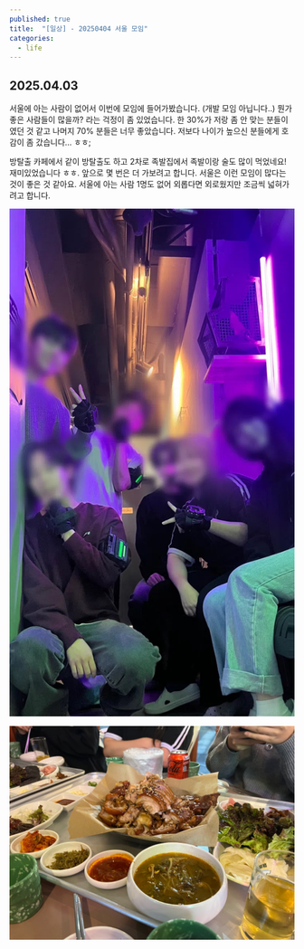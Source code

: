 ```yaml
---
published: true
title:  "[일상] - 20250404 서울 모임"
categories:
  - life
---
```


## 2025.04.03

서울에 아는 사람이 없어서 이번에 모임에 들어가봤습니다. (개발 모임 아닙니다..) 
뭔가 좋은 사람들이 많을까? 라는 걱정이 좀 있었습니다. 한 30%가 저랑 좀 안 맞는 분들이였던 것 같고 나머지 70% 분들은 너무 좋았습니다.
저보다 나이가 높으신 분들에게 호감이 좀 갔습니다... ㅎㅎ;

방탈출 카페에서 같이 방탈출도 하고 2차로 족발집에서 족발이랑 술도 많이 먹었네요! 재미있었습니다 ㅎㅎ.
앞으로 몇 번은 더 가보려고 합니다. 서울은 이런 모임이 많다는 것이 좋은 것 같아요.
서울에 아는 사람 1명도 없어 외롭다면 외로웠지만 조금씩 넓혀가려고 합니다.

![](https://github.com/02ggang9/02ggang9.github.io/blob/2aa7a988d172398704dcabae695da076673772d7/_posts/life/202504/life1-2.jpeg?raw=true)

![](https://github.com/02ggang9/02ggang9.github.io/blob/2aa7a988d172398704dcabae695da076673772d7/_posts/life/202504/life1-1.jpeg?raw=true)
